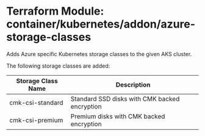 # Terraform Module: container/kubernetes/addon/azure-storage-classes

Adds Azure specific Kubernetes storage classes to the given AKS cluster.

The following storage classes are added:

| Storage Class Name  | Description                                   |
|---------------------|-----------------------------------------------|
| cmk-csi-standard    | Standard SSD disks with CMK backed encryption |
| cmk-csi-premium     | Premium disks with CMK backed encryption      | 




